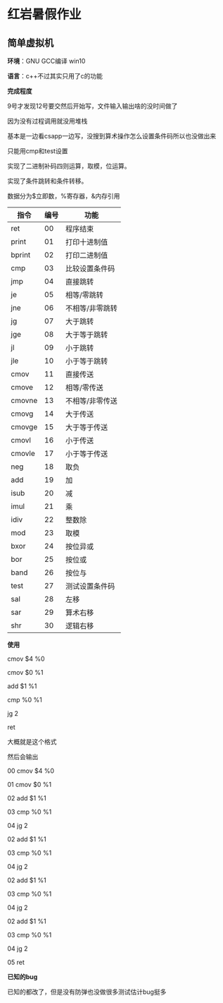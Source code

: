 # 红岩暑假作业

## 简单虚拟机

**环境**：GNU GCC编译 win10

**语言**：c++不过其实只用了c的功能



**完成程度**

9号才发现12号要交然后开始写，文件输入输出啥的没时间做了

因为没有过程调用就没用堆栈

基本是一边看csapp一边写，没搜到算术操作怎么设置条件码所以也没做出来

只能用cmp和test设置

实现了二进制补码四则运算，取模，位运算。

实现了条件跳转和条件转移。

数据分为$立即数，%寄存器，&内存引用

| 指令   | 编号 | 功能            |
| ------ | ---- | --------------- |
| ret    | 00   | 程序结束        |
| print  | 01   | 打印十进制值    |
| bprint | 02   | 打印二进制值    |
| cmp    | 03   | 比较设置条件码  |
| jmp    | 04   | 直接跳转        |
| je     | 05   | 相等/零跳转     |
| jne    | 06   | 不相等/非零跳转 |
| jg     | 07   | 大于跳转        |
| jge    | 08   | 大于等于跳转    |
| jl     | 09   | 小于跳转        |
| jle    | 10   | 小于等于跳转    |
| cmov   | 11   | 直接传送        |
| cmove  | 12   | 相等/零传送     |
| cmovne | 13   | 不相等/非零传送 |
| cmovg  | 14   | 大于传送        |
| cmovge | 15   | 大于等于传送    |
| cmovl  | 16   | 小于传送        |
| cmovle | 17   | 小于等于传送    |
| neg    | 18   | 取负            |
| add    | 19   | 加              |
| isub   | 20   | 减              |
| imul   | 21   | 乘              |
| idiv   | 22   | 整数除          |
| mod    | 23   | 取模            |
| bxor   | 24   | 按位异或        |
| bor    | 25   | 按位或          |
| band   | 26   | 按位与          |
| test   | 27   | 测试设置条件码  |
| sal    | 28   | 左移            |
| sar    | 29   | 算术右移        |
| shr    | 30   | 逻辑右移        |



**使用**

cmov  $4 %0

cmov  $0 %1

add     $1 %1

cmp    %0 %1

jg         2

ret

大概就是这个格式

然后会输出

00	cmov  $4 %0

01	cmov  $0 %1

02	add     $1 %1

03	cmp    %0 %1

04	jg         2

02	add     $1 %1

03	cmp    %0 %1

04	jg         2

02	add     $1 %1

03	cmp    %0 %1

04	jg         2

02	add     $1 %1

03	cmp    %0 %1

04	jg         2

05    ret



**已知的bug**

已知的都改了，但是没有防弹也没做很多测试估计bug挺多







